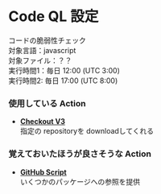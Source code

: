# Code QL 設定
コードの脆弱性チェック  
対象言語：javascript  
対象ファイル：？？  
実行時間1：毎日 12:00 (UTC 3:00)  
実行時間2: 毎日 17:00 (UTC 8:00)  


### 使用している Action
* **[Checkout V3](https://github.com/marketplace/actions/checkout)**  
指定の repositoryを downloadしてくれる


### 覚えておいたほうが良さそうな Action
* **[GitHub Script](https://github.com/marketplace/actions/github-script)**  
いくつかのパッケージへの参照を提供
